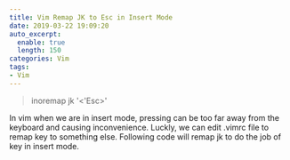 ```yaml
---
title: Vim Remap JK to Esc in Insert Mode
date: 2019-03-22 19:09:20
auto_excerpt:
  enable: true
  length: 150
categories: Vim 
tags:
- Vim
---
```


<blockquote class="blockquote-center">inoremap jk '<'Esc>' </blockquote>

In vim when we are in insert mode, pressing <ESC> can be too far away from the keyboard and causing inconvenience. Luckly, we can edit .vimrc file to remap <ESC> key to something else. Following code will remap jk to do the job of <ESC> key in insert mode. 

